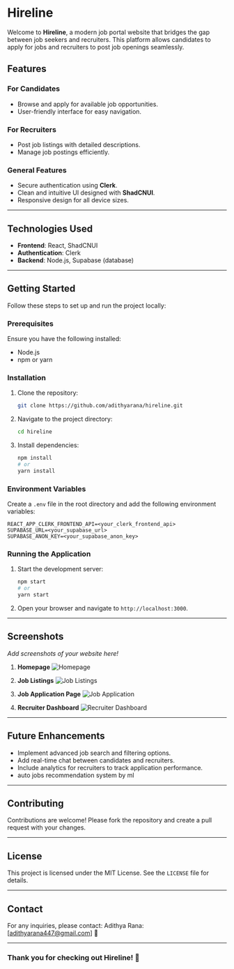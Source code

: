 # Hireline

Welcome to **Hireline**, a modern job portal website that bridges the gap between job seekers and recruiters. This platform allows candidates to apply for jobs and recruiters to post job openings seamlessly.

## Features

### For Candidates
- Browse and apply for available job opportunities.
- User-friendly interface for easy navigation.

### For Recruiters
- Post job listings with detailed descriptions.
- Manage job postings efficiently.

### General Features
- Secure authentication using **Clerk**.
- Clean and intuitive UI designed with **ShadCNUI**.
- Responsive design for all device sizes.

---

## Technologies Used

- **Frontend**: React, ShadCNUI
- **Authentication**: Clerk
- **Backend**: Node.js, Supabase (database)

---

## Getting Started

Follow these steps to set up and run the project locally:

### Prerequisites

Ensure you have the following installed:
- Node.js
- npm or yarn

### Installation

1. Clone the repository:
   ```bash
   git clone https://github.com/adithyarana/hireline.git
   ```

2. Navigate to the project directory:
   ```bash
   cd hireline
   ```

3. Install dependencies:
   ```bash
   npm install
   # or
   yarn install
   ```

### Environment Variables

Create a `.env` file in the root directory and add the following environment variables:
```env
REACT_APP_CLERK_FRONTEND_API=<your_clerk_frontend_api>
SUPABASE_URL=<your_supabase_url>
SUPABASE_ANON_KEY=<your_supabase_anon_key>
```

### Running the Application

1. Start the development server:
   ```bash
   npm start
   # or
   yarn start
   ```

2. Open your browser and navigate to `http://localhost:3000`.

---

## Screenshots

_Add screenshots of your website here!_

1. **Homepage**
   ![Homepage](./screenshots/homepage.png)

2. **Job Listings**
   ![Job Listings](./screenshots/job-listings.png)

3. **Job Application Page**
   ![Job Application](./screenshots/job-application.png)

4. **Recruiter Dashboard**
   ![Recruiter Dashboard](./screenshots/recruiter-dashboard.png)

---

## Future Enhancements

- Implement advanced job search and filtering options.
- Add real-time chat between candidates and recruiters.
- Include analytics for recruiters to track application performance.
- auto jobs recommendation system by ml

---

## Contributing

Contributions are welcome! Please fork the repository and create a pull request with your changes.

---

## License

This project is licensed under the MIT License. See the `LICENSE` file for details.

---

## Contact

For any inquiries, please contact:
Adithya Rana: [adithyarana447@gmail.com] 🫲

---

### Thank you for checking out Hireline! 🚀


